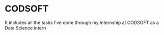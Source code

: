 # CODSOFT
It includes all the tasks I've done through my internship at CODSOFT as a Data Science intern
